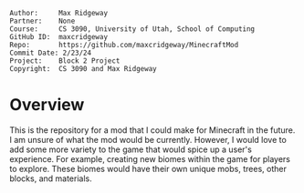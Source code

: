 ```
Author:     Max Ridgeway
Partner:    None
Course:     CS 3090, University of Utah, School of Computing
GitHub ID:  maxcridgeway
Repo:       https://github.com/maxcridgeway/MinecraftMod
Commit Date: 2/23/24
Project:    Block 2 Project
Copyright:  CS 3090 and Max Ridgeway
```

# Overview
This is the repository for a mod that I could make for Minecraft in the future. I am unsure of what the mod would be currently. However, I would love to add some more variety to the game that would spice up a user's experience. For example, creating new biomes within the game for players to explore. These biomes would have their own unique mobs, trees, other blocks, and materials.
